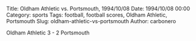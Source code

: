 Title: Oldham Athletic vs. Portsmouth, 1994/10/08
Date: 1994/10/08 00:00
Category: sports
Tags: football, football scores, Oldham Athletic, Portsmouth
Slug: oldham-athletic-vs-portsmouth
Author: carbonero


Oldham Athletic 3 - 2 Portsmouth
